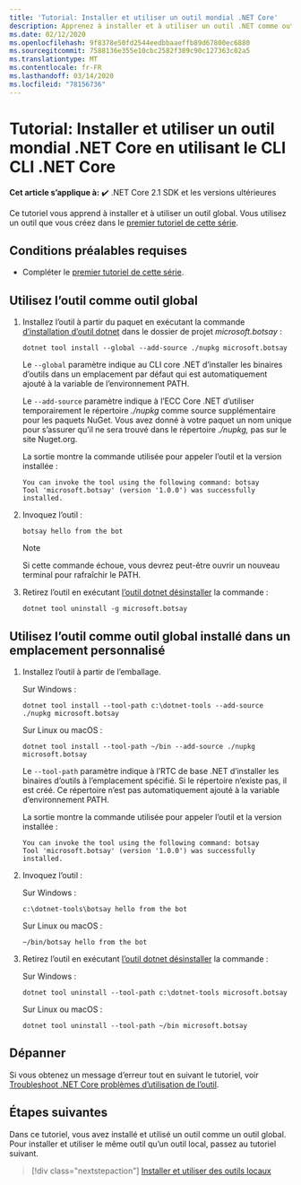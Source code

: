 ```yaml
---
title: 'Tutorial: Installer et utiliser un outil mondial .NET Core'
description: Apprenez à installer et à utiliser un outil .NET comme outil global.
ms.date: 02/12/2020
ms.openlocfilehash: 9f8378e50fd2544eedbbaaeffb89d67800ec6880
ms.sourcegitcommit: 7588136e355e10cbc2582f389c90c127363c02a5
ms.translationtype: MT
ms.contentlocale: fr-FR
ms.lasthandoff: 03/14/2020
ms.locfileid: "78156736"
---
```

# <a name="tutorial-install-and-use-a-net-core-global-tool-using-the-net-core-cli"></a>Tutorial: Installer et utiliser un outil mondial .NET Core en utilisant le CLI CLI .NET Core

**Cet article s’applique à:** ✔️ .NET Core 2.1 SDK et les versions ultérieures

Ce tutoriel vous apprend à installer et à utiliser un outil global. Vous utilisez un outil que vous créez dans le [premier tutoriel de cette série](global-tools-how-to-create.md).

## <a name="prerequisites"></a>Conditions préalables requises

* Compléter le [premier tutoriel de cette série](global-tools-how-to-create.md).

## <a name="use-the-tool-as-a-global-tool"></a>Utilisez l’outil comme outil global

1. Installez l’outil à partir du paquet en exécutant la commande [d’installation d’outil dotnet](dotnet-tool-install.md) dans le dossier de projet *microsoft.botsay* :

   ```dotnetcli
   dotnet tool install --global --add-source ./nupkg microsoft.botsay
   ```

   Le `--global` paramètre indique au CLI core .NET d’installer les binaires d’outils dans un emplacement par défaut qui est automatiquement ajouté à la variable de l’environnement PATH.

   Le `--add-source` paramètre indique à l’ECC Core .NET d’utiliser temporairement le répertoire *./nupkg* comme source supplémentaire pour les paquets NuGet. Vous avez donné à votre paquet un nom unique pour s’assurer qu’il ne sera trouvé dans le répertoire *./nupkg,* pas sur le site Nuget.org.

   La sortie montre la commande utilisée pour appeler l’outil et la version installée :

   ```console
   You can invoke the tool using the following command: botsay
   Tool 'microsoft.botsay' (version '1.0.0') was successfully installed.
   ```

1. Invoquez l’outil :

   ```console
   botsay hello from the bot
   ```

   > [!NOTE]
   > Si cette commande échoue, vous devrez peut-être ouvrir un nouveau terminal pour rafraîchir le PATH.

1. Retirez l’outil en exécutant [l’outil dotnet désinstaller](dotnet-tool-uninstall.md) la commande :

   ```dotnetcli
   dotnet tool uninstall -g microsoft.botsay
   ```

## <a name="use-the-tool-as-a-global-tool-installed-in-a-custom-location"></a>Utilisez l’outil comme outil global installé dans un emplacement personnalisé

1. Installez l’outil à partir de l’emballage.

   Sur Windows :

   ```dotnetcli
   dotnet tool install --tool-path c:\dotnet-tools --add-source ./nupkg microsoft.botsay
   ```

   Sur Linux ou macOS :

   ```dotnetcli
   dotnet tool install --tool-path ~/bin --add-source ./nupkg microsoft.botsay
   ```

   Le `--tool-path` paramètre indique à l’RTC de base .NET d’installer les binaires d’outils à l’emplacement spécifié. Si le répertoire n’existe pas, il est créé. Ce répertoire n’est pas automatiquement ajouté à la variable d’environnement PATH.

   La sortie montre la commande utilisée pour appeler l’outil et la version installée :

   ```console
   You can invoke the tool using the following command: botsay
   Tool 'microsoft.botsay' (version '1.0.0') was successfully installed.
   ```

1. Invoquez l’outil :

   Sur Windows :

   ```console
   c:\dotnet-tools\botsay hello from the bot
   ```

   Sur Linux ou macOS :

   ```console
   ~/bin/botsay hello from the bot
   ```

1. Retirez l’outil en exécutant [l’outil dotnet désinstaller](dotnet-tool-uninstall.md) la commande :

   Sur Windows :

   ```dotnetcli
   dotnet tool uninstall --tool-path c:\dotnet-tools microsoft.botsay
   ```

   Sur Linux ou macOS :

   ```dotnetcli
   dotnet tool uninstall --tool-path ~/bin microsoft.botsay
   ```

## <a name="troubleshoot"></a>Dépanner

Si vous obtenez un message d’erreur tout en suivant le tutoriel, voir [Troubleshoot .NET Core problèmes d’utilisation de l’outil](troubleshoot-usage-issues.md).

## <a name="next-steps"></a>Étapes suivantes

Dans ce tutoriel, vous avez installé et utilisé un outil comme un outil global. Pour installer et utiliser le même outil qu’un outil local, passez au tutoriel suivant.

> [!div class="nextstepaction"]
> [Installer et utiliser des outils locaux](local-tools-how-to-use.md)
